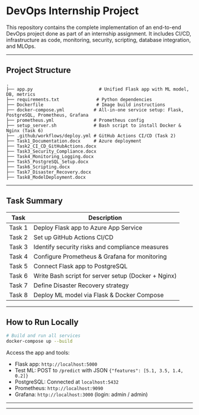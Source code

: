 # DevOps Internship Project 

This repository contains the complete implementation of an end-to-end DevOps project done as part of an internship assignment. It includes CI/CD, infrastructure as code, monitoring, security, scripting, database integration, and MLOps.

---

## Project Structure

```
.
├── app.py                         # Unified Flask app with ML model, DB, metrics
├── requirements.txt              # Python dependencies
├── Dockerfile                    # Image build instructions
├── docker-compose.yml           # All-in-one service setup: Flask, PostgreSQL, Prometheus, Grafana
├── prometheus.yml               # Prometheus config
├── setup_server.sh              # Bash script to install Docker & Nginx (Task 6)
├── .github/workflows/deploy.yml # GitHub Actions CI/CD (Task 2)
├── Task1_Documentation.docx     # Azure deployment
├── Task2_CI_CD_GitHubActions.docx
├── Task3_Security_Compliance.docx
├── Task4_Monitoring_Logging.docx
├── Task5_PostgreSQL_Setup.docx
├── Task6_Scripting.docx
├── Task7_Disaster_Recovery.docx
├── Task8_ModelDeployment.docx
```

---

## Task Summary

| Task | Description |
|------|-------------|
| Task 1 | Deploy Flask app to Azure App Service |
| Task 2 | Set up GitHub Actions CI/CD |
| Task 3 | Identify security risks and compliance measures |
| Task 4 | Configure Prometheus & Grafana for monitoring |
| Task 5 | Connect Flask app to PostgreSQL |
| Task 6 | Write Bash script for server setup (Docker + Nginx) |
| Task 7 | Define Disaster Recovery strategy |
| Task 8 | Deploy ML model via Flask & Docker Compose |

---

## How to Run Locally

```bash
# Build and run all services
docker-compose up --build
```

Access the app and tools:

- Flask app: `http://localhost:5000`
- Test ML: POST to `/predict` with JSON `{"features": [5.1, 3.5, 1.4, 0.2]}`
- PostgreSQL: Connected at `localhost:5432`
- Prometheus: `http://localhost:9090`
- Grafana: `http://localhost:3000` (login: admin / admin)

---



---


